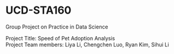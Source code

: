# UCD-STA160
Group Project on Practice in Data Science

Project Title: Speed of Pet Adoption Analysis <br>
Project Team members: Liya Li, Chengchen Luo, Ryan Kim, Sihui Li

